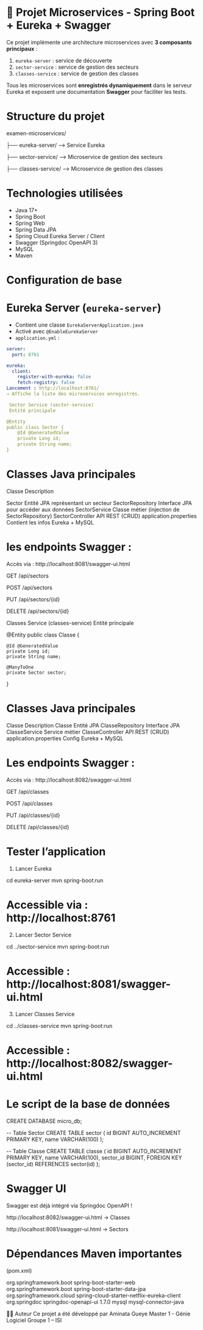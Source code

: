 # 🧩 Projet Microservices - Spring Boot + Eureka + Swagger

Ce projet implémente une architecture microservices avec **3 composants principaux** :
1. `eureka-server` : service de découverte 
2. `sector-service` : service de gestion des secteurs
3. `classes-service` : service de gestion des classes 

Tous les microservices sont **enregistrés dynamiquement** dans le serveur Eureka et exposent une documentation **Swagger** pour faciliter les tests.



#  Structure du projet

examen-microservices/

├── eureka-server/ --> Service Eureka

├── sector-service/ --> Microservice de gestion des secteurs

├── classes-service/ --> Microservice de gestion des classes



# Technologies utilisées

- Java 17+
- Spring Boot
- Spring Web
- Spring Data JPA
- Spring Cloud Eureka Server / Client
- Swagger (Springdoc OpenAPI 3)
- MySQL
- Maven


# Configuration de base

# Eureka Server (`eureka-server`)
- Contient une classe `EurekaServerApplication.java`
- Activé avec `@EnableEurekaServer`
- `application.yml` :
```yaml
server:
  port: 8761

eureka:
  client:
    register-with-eureka: false
    fetch-registry: false
Lancement : http://localhost:8761/
→ Affiche la liste des microservices enregistrés.

 Sector Service (sector-service)
 Entité principale

@Entity
public class Sector {
    @Id @GeneratedValue
    private Long id;
    private String name;
}
```

# Classes Java principales

Classe	Description

Sector	Entité JPA représentant un secteur
SectorRepository	Interface JPA pour accéder aux données
SectorService	Classe métier (injection de SectorRepository)
SectorController	API REST (CRUD) 
application.properties	Contient les infos Eureka + MySQL

# les endpoints Swagger :
Accès via : http://localhost:8081/swagger-ui.html

GET /api/sectors

POST /api/sectors

PUT /api/sectors/{id}

DELETE /api/sectors/{id}

 Classes Service (classes-service)
 Entité principale

@Entity
public class Classe {

    @Id @GeneratedValue
    private Long id;
    private String name;

    @ManyToOne
    private Sector sector; 
}

# Classes Java principales

Classe	Description
Classe	Entité JPA
ClasseRepository	Interface JPA
ClasseService	Service métier
ClasseController	API REST (CRUD)
application.properties	Config Eureka + MySQL

# Les endpoints Swagger :
Accès via : http://localhost:8082/swagger-ui.html

GET /api/classes

POST /api/classes

PUT /api/classes/{id}

DELETE /api/classes/{id}


# Tester l’application
1. Lancer Eureka

cd eureka-server
mvn spring-boot:run
# Accessible via : http://localhost:8761
2. Lancer Sector Service

cd ../sector-service
mvn spring-boot:run
# Accessible : http://localhost:8081/swagger-ui.html
3. Lancer Classes Service

cd ../classes-service
mvn spring-boot:run
# Accessible : http://localhost:8082/swagger-ui.html


# Le script de la base de données

CREATE DATABASE micro_db;

-- Table Sector
CREATE TABLE sector (
  id BIGINT AUTO_INCREMENT PRIMARY KEY,
  name VARCHAR(100)
);

-- Table Classe
CREATE TABLE classe (
  id BIGINT AUTO_INCREMENT PRIMARY KEY,
  name VARCHAR(100),
  sector_id BIGINT,
  FOREIGN KEY (sector_id) REFERENCES sector(id)
);
# Swagger UI
Swagger est déjà intégré via Springdoc OpenAPI !

http://localhost:8082/swagger-ui.html → Classes

http://localhost:8081/swagger-ui.html → Sectors

# Dépendances Maven importantes
(pom.xml)

<dependencies>
  <!-- Spring Boot & Web -->
  <dependency>
    <groupId>org.springframework.boot</groupId>
    <artifactId>spring-boot-starter-web</artifactId>
  </dependency>

  <!-- JPA -->
  <dependency>
    <groupId>org.springframework.boot</groupId>
    <artifactId>spring-boot-starter-data-jpa</artifactId>
  </dependency>

  <!-- Eureka Client -->
  <dependency>
    <groupId>org.springframework.cloud</groupId>
    <artifactId>spring-cloud-starter-netflix-eureka-client</artifactId>
  </dependency>

  <!-- Swagger OpenAPI -->
  <dependency>
    <groupId>org.springdoc</groupId>
    <artifactId>springdoc-openapi-ui</artifactId>
    <version>1.7.0</version>
  </dependency>

  <!-- MySQL -->
  <dependency>
    <groupId>mysql</groupId>
    <artifactId>mysql-connector-java</artifactId>
  </dependency>
</dependencies>

🧑‍💻 Auteur
Ce projet a été développé par Aminata Gueye
Master 1 - Génie Logiciel Groupe 1 – ISI
